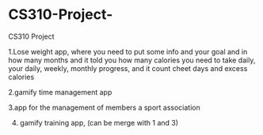 # CS310-Project-
CS310 Project 


1.Lose weight app, where you need to put some info and your goal and in how many months and it told you how many calories you need to take daily, your daily, weekly, monthly progress, and it count cheet days and excess calories

2.gamify time management app

3.app for the management of members a sport association

4. gamify training app, (can be merge with 1 and 3)
